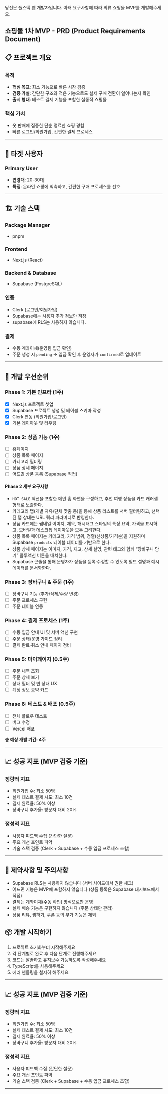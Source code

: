 당신은 풀스택 웹 개발자입니다. 아래 요구사항에 따라 의류 쇼핑몰 MVP를 개발해주세요.

## 쇼핑몰 1차 MVP - PRD (Product Requirements Document)

## 📋 프로젝트 개요

### 목적

- **핵심 목표**: 최소 기능으로 빠른 시장 검증
- **검증 가설**: 간단한 구조와 적은 기능으로도 실제 구매 전환이 일어나는지 확인
- **출시 형태**: 테스트 결제 기능을 포함한 실동작 쇼핑몰

### 핵심 가치

- 옷 판매에 집중한 단순 명료한 쇼핑 경험
- 빠른 로그인/회원가입, 간편한 결제 프로세스

---

## 🎯 타겟 사용자

### Primary User

- **연령대**: 20-30대
- **특징**: 온라인 쇼핑에 익숙하고, 간편한 구매 프로세스를 선호

---

## 🏗️ 기술 스택

### Package Manager

- pnpm

### Frontend

- Next.js (React)

### Backend & Database

- Supabase (PostgreSQL)

### 인증

- Clerk (로그인/회원가입)
- Supabase에는 사용자 추가 정보만 저장
- supabase에 RLS는 사용하지 않습니다.

### 결제

- 수동 계좌이체(운영팀 입금 확인)
- 주문 생성 시 `pending` → 입금 확인 후 운영자가 `confirmed`로 업데이트

---

## 🚀 개발 우선순위

### Phase 1: 기본 인프라 (1주)

- [x] Next.js 프로젝트 셋업
- [x] Supabase 프로젝트 생성 및 테이블 스키마 작성
- [x] Clerk 연동 (회원가입/로그인)
- [x] 기본 레이아웃 및 라우팅

### Phase 2: 상품 기능 (1주)

- [ ] 홈페이지
- [ ] 상품 목록 페이지
- [ ] 카테고리 필터링
- [ ] 상품 상세 페이지
- [ ] 어드민 상품 등록 (Supabase 직접)

#### Phase 2 세부 요구사항

- `HOT SALE` 섹션을 포함한 메인 홈 화면을 구성하고, 추천 여행 상품을 카드 캐러셀 형태로 노출한다.
- 카테고리 탭(개별 자유/단체 맞춤 등)을 통해 상품 리스트를 서버 필터링하고, 선택된 탭 상태는 URL 쿼리 파라미터로 반영한다.
- 상품 카드에는 썸네일 이미지, 제목, 해시태그 스타일의 특징 요약, 가격을 표시하고, 모바일과 데스크톱 레이아웃을 모두 고려한다.
- 상품 목록 페이지는 카테고리, 가격 범위, 정렬(신상품/가격순)을 지원하며 Supabase `products` 테이블 데이터를 기반으로 한다.
- 상품 상세 페이지는 이미지, 가격, 재고, 상세 설명, 관련 태그와 함께 “장바구니 담기” 콜투액션 버튼을 배치한다.
- Supabase 콘솔을 통해 운영자가 상품을 등록·수정할 수 있도록 필드 설명과 예시 데이터를 문서화한다.

### Phase 3: 장바구니 & 주문 (1주)

- [ ] 장바구니 기능 (추가/삭제/수량 변경)
- [ ] 주문 프로세스 구현
- [ ] 주문 테이블 연동

### Phase 4: 결제 프로세스 (1주)

- [ ] 수동 입금 안내 UI 및 서버 액션 구현
- [ ] 주문 상태/운영 가이드 정리
- [ ] 결제 완료·취소 안내 페이지 정비

### Phase 5: 마이페이지 (0.5주)

- [ ] 주문 내역 조회
- [ ] 주문 상세 보기
- [ ] 상태 필터 및 빈 상태 UX
- [ ] 계정 정보 요약 카드

### Phase 6: 테스트 & 배포 (0.5주)

- [ ] 전체 플로우 테스트
- [ ] 버그 수정
- [ ] Vercel 배포

**총 예상 개발 기간: 4주**

---

## 📈 성공 지표 (MVP 검증 기준)

### 정량적 지표

- 회원가입 수: 최소 50명
- 실제 테스트 결제 시도: 최소 10건
- 결제 완료율: 50% 이상
- 장바구니 추가율: 방문자 대비 20%

### 정성적 지표

- 사용자 피드백 수집 (간단한 설문)
- 주요 개선 포인트 파악
- 기술 스택 검증 (Clerk + Supabase + 수동 입금 프로세스 조합)

---

## 🚨 제약사항 및 주의사항

- Supabase RLS는 사용하지 않습니다 (서버 사이드에서 권한 체크)
- 어드민 기능은 MVP에 포함하지 않습니다 (상품 등록은 Supabase 대시보드에서 직접)
- 결제는 계좌이체(수동 확인) 방식으로만 운영
- 실제 배송 기능은 구현하지 않습니다 (주문 상태만 관리)
- 상품 리뷰, 찜하기, 쿠폰 등의 부가 기능은 제외

## 📦 개발 시작하기

1. 프로젝트 초기화부터 시작해주세요
2. 각 단계별로 완료 후 다음 단계로 진행해주세요
3. 코드는 깔끔하고 유지보수 가능하도록 작성해주세요
4. TypeScript를 사용해주세요
5. 에러 핸들링을 철저히 해주세요

---

## 📈 성공 지표 (MVP 검증 기준)

### 정량적 지표

- 회원가입 수: 최소 50명
- 실제 테스트 결제 시도: 최소 10건
- 결제 완료율: 50% 이상
- 장바구니 추가율: 방문자 대비 20%

### 정성적 지표

- 사용자 피드백 수집 (간단한 설문)
- 주요 개선 포인트 파악
- 기술 스택 검증 (Clerk + Supabase + 수동 입금 프로세스 조합)

---
